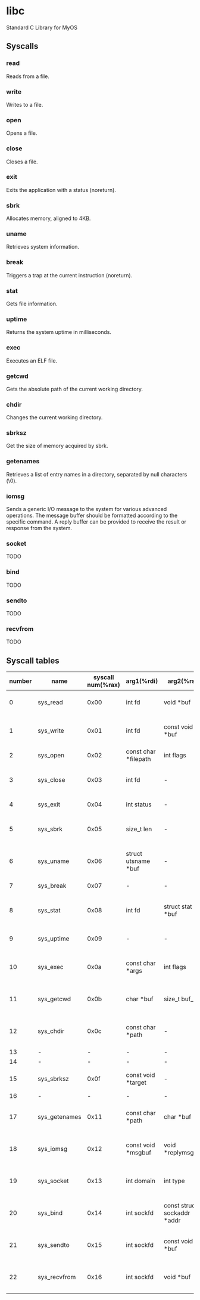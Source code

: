 # libc

Standard C Library for MyOS

## Syscalls

### read

Reads from a file.

### write

Writes to a file.

### open

Opens a file.

### close

Closes a file.

### exit

Exits the application with a status (noreturn).

### sbrk

Allocates memory, aligned to 4KB.

### uname

Retrieves system information.

### break

Triggers a trap at the current instruction (noreturn).

### stat

Gets file information.

### uptime

Returns the system uptime in milliseconds.

### exec

Executes an ELF file.

### getcwd

Gets the absolute path of the current working directory.

### chdir

Changes the current working directory.

### sbrksz

Get the size of memory acquired by sbrk.

### getenames

Retrieves a list of entry names in a directory, separated by null characters (\0).

### iomsg

Sends a generic I/O message to the system for various advanced operations.
The message buffer should be formatted according to the specific command.
A reply buffer can be provided to receive the result or response from the system.

### socket

TODO

### bind

TODO

### sendto

TODO

### recvfrom

TODO

## Syscall tables

| number | name          | syscall num(%rax) | arg1(%rdi)            | arg2(%rsi)                   | arg3(%rdx)             | arg4(%r10) | arg5(%r8)                         | arg6(%r9)      | ret(%rax)                         |
| ------ | ------------- | ----------------- | --------------------- | ---------------------------- | ---------------------- | ---------- | --------------------------------- | -------------- | --------------------------------- |
| 0      | sys_read      | 0x00              | int fd                | void \*buf                   | size_t buf_len         | -          | -                                 | -              | int (read bytes, -1 on error)     |
| 1      | sys_write     | 0x01              | int fd                | const void \*buf             | size_t buf_len         | -          | -                                 | -              | int (written bytes, -1 on error)  |
| 2      | sys_open      | 0x02              | const char \*filepath | int flags                    | -                      | -          | -                                 | -              | int (fd, -1 on error)             |
| 3      | sys_close     | 0x03              | int fd                | -                            | -                      | -          | -                                 | -              | int (0 on success, -1 on error)   |
| 4      | sys_exit      | 0x04              | int status            | -                            | -                      | -          | -                                 | -              | void (noreturn)                   |
| 5      | sys_sbrk      | 0x05              | size_t len            | -                            | -                      | -          | -                                 | -              | void\* (pointer, NULL on error)   |
| 6      | sys_uname     | 0x06              | struct utsname \*buf  | -                            | -                      | -          | -                                 | -              | int (0 on success, -1 on error)   |
| 7      | sys_break     | 0x07              | -                     | -                            | -                      | -          | -                                 | -              | void (noreturn)                   |
| 8      | sys_stat      | 0x08              | int fd                | struct stat \*buf            | -                      | -          | -                                 | -              | int (0 on success, -1 on error)   |
| 9      | sys_uptime    | 0x09              | -                     | -                            | -                      | -          | -                                 | -              | uint64_t (uptime ms)              |
| 10     | sys_exec      | 0x0a              | const char \*args     | int flags                    | -                      | -          | -                                 | -              | int (0 on success, -1 on error)   |
| 11     | sys_getcwd    | 0x0b              | char \*buf            | size_t buf_len               | -                      | -          | -                                 | -              | int (0 on success, -1 on error)   |
| 12     | sys_chdir     | 0x0c              | const char \*path     | -                            | -                      | -          | -                                 | -              | int (0 on success, -1 on error)   |
| 13     | -             | -                 | -                     | -                            | -                      | -          | -                                 | -              | -                                 |
| 14     | -             | -                 | -                     | -                            | -                      | -          | -                                 | -              | -                                 |
| 15     | sys_sbrksz    | 0x0f              | const void \*target   | -                            | -                      | -          | -                                 | -              | size_t (size, 0 on error)         |
| 16     | -             | -                 | -                     | -                            | -                      | -          | -                                 | -              | -                                 |
| 17     | sys_getenames | 0x11              | const char \*path     | char \*buf                   | size_t buf_len         | -          | -                                 | -              | int (0 on success, -1 on error)   |
| 18     | sys_iomsg     | 0x12              | const void \*msgbuf   | void \*replymsgbuf           | size_t replymsgbuf_len | -          | -                                 | -              | int (0 on success, -1 on error)   |
| 19     | sys_socket    | 0x13              | int domain            | int type                     | int protocol           | -          | -                                 | -              | int (sockfd, -1 on error)         |
| 20     | sys_bind      | 0x14              | int sockfd            | const struct sockaddr \*addr | size_t addrlen         | -          | -                                 | -              | int (0 on success, -1 on error)   |
| 21     | sys_sendto    | 0x15              | int sockfd            | const void \*buf             | size_t len             | int flags  | const struct sockaddr \*dest_addr | size_t addrlen | int (sent bytes, -1 on error)     |
| 22     | sys_recvfrom  | 0x16              | int sockfd            | void \*buf                   | size_t len             | int flags  | struct sockaddr \*src_addr        | size_t addrlen | int (received bytes, -1 on error) |
